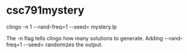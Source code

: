 # csc791mystery

clingo -n 1 --rand-freq=1 --seed=<SEED> mystery.lp

The -n flag tells clingo how many solutions to generate. 
Adding --rand-freq=1 --seed=<SEED> randomizes the output.
